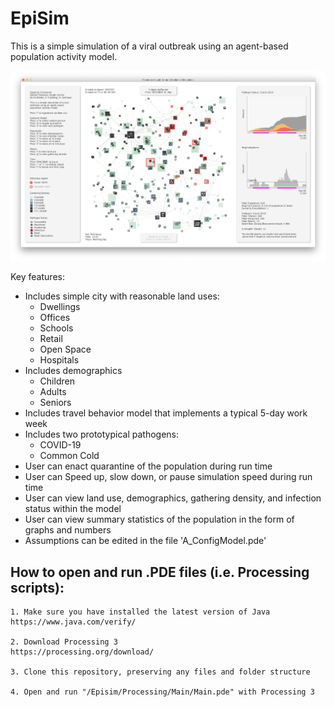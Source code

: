 # EpiSim
This is a simple simulation of a viral outbreak using an agent-based population activity model.

![Epidemic Simulation by Ira Winder](screenshots/screenshot.png?raw=true "Epidemic Simulation by Ira Winder")

Key features:
- Includes simple city with reasonable land uses:
  - Dwellings
  - Offices
  - Schools
  - Retail
  - Open Space
  - Hospitals
- Includes demographics
  - Children
  - Adults
  - Seniors
- Includes travel behavior model that implements a typical 5-day work week
- Includes two prototypical pathogens:
  - COVID-19
  - Common Cold
- User can enact quarantine of the population during run time
- User can Speed up, slow down, or pause simulation speed during run time
- User can view land use, demographics, gathering density, and infection status within the model
- User can view summary statistics of the population in the form of graphs and numbers
- Assumptions can be edited in the file 'A_ConfigModel.pde'

## How to open and run .PDE files (i.e. Processing scripts):

	1. Make sure you have installed the latest version of Java
	https://www.java.com/verify/

	2. Download Processing 3
	https://processing.org/download/

	3. Clone this repository, preserving any files and folder structure
	
	4. Open and run "/Episim/Processing/Main/Main.pde" with Processing 3
